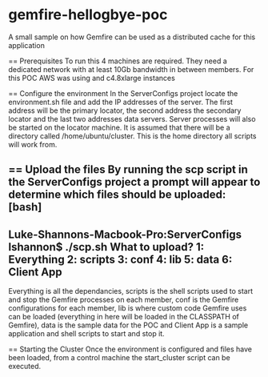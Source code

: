 # gemfire-hellogbye-poc
A small sample on how Gemfire can be used as a distributed cache for this application

== Prerequisites
To run this 4 machines are required. They need a dedicated network with at least 10Gb bandwidth in between members. For this POC AWS was using and c4.8xlarge instances

== Configure the environment
In the ServerConfigs project locate the environment.sh file and add the IP addresses of the server. The first address will be the primary locator, the second address the secondary locator and the last two addresses data servers. Server processes will also be started on the locator machine. It is assumed that there will be a directory called /home/ubuntu/cluster. This is the home directory all scripts will work from.

== Upload the files
By running the scp script in the ServerConfigs project a prompt will appear to determine which files should be uploaded:
[bash]
----
Luke-Shannons-Macbook-Pro:ServerConfigs lshannon$ ./scp.sh 
What to upload?
1: Everything
2: scripts
3: conf
4: lib
5: data
6: Client App
----
Everything is all the dependancies, scripts is the shell scripts used to start and stop the Gemfire processes on each member, conf is the Gemfire configurations for each member, lib is where custom code Gemfire uses can be loaded (everything in here will be loaded in the CLASSPATH of Gemfire), data is the sample data for the POC and Client App is a sample application and shell scripts to start and stop it.

== Starting the Cluster
Once the environment is configured and files have been loaded, from a control machine the start_cluster script can be executed.
